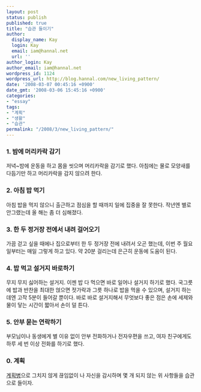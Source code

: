 ```yaml
---
layout: post
status: publish
published: true
title: "습관 들이기"
author:
  display_name: Kay
  login: Kay
  email: iam@hannal.net
  url: ''
author_login: Kay
author_email: iam@hannal.net
wordpress_id: 1124
wordpress_url: http://blog.hannal.com/new_living_pattern/
date: '2008-03-07 00:45:16 +0900'
date_gmt: '2008-03-06 15:45:16 +0900'
categories:
- "essay"
tags:
- "계획"
- "생활"
- "습관"
permalink: "/2008/3/new_living_pattern/"
---
```

<h3>1. 밤에 머리카락 감기</h3>
<p>저녁~밤에 운동을 하고 몸을 씻으며 머리카락을 감기로 했다. 아침에는 물로 모양새를 다듬기만 하고 머리카락을 감지 않으려 한다.</p>
<h3>2. 아침 밥 먹기</h3>
<p>아침 밥을 먹지 않으니 출근하고 점심을 할 때까지 일에 집중을 잘 못한다. 작년엔 별로 안그랬는데 올 해는 좀 더 심해졌다.</p>
<h3>3. 한 두 정거장 전에서 내려 걸어오기</h3>
<p>가끔 걷고 싶을 때에나 집으로부터 한 두 정거장 전에 내려서 오곤 했는데, 이번 주 월요일부터는 매일 그렇게 하고 있다. 약 20분 걸리는데 은근히 운동에 도움이 된다.</p>
<h3>4. 밥 먹고 설거지 바로하기</h3>
<p>무지 무지 싫어하는 설거지. 이젠 밥 다 먹으면 바로 일어나 설거지 하기로 했다. 국그릇에 밥과 반찬을 최대한 얹으면 젓가락과 그릇 하나로 밥을 먹을 수 있으며, 설거지 하는 데엔 고작 5분이 들어갈 뿐이다. 바로 바로 설거지해서 무엇보다 좋은 점은 손에 세제와 물이 닿는 시간이 짧아서 손이 덜 튼다.</p>
<h3>5. 안부 묻는 연락하기</h3>
<p>부모님이나 동생에게 별 이유 없이 안부 전화하거나 전자우편을 쓰고, 여자 친구에게도 하루 세 번 이상 전화를 하기로 했다.</p>
<h3>0. 계획</h3>
<p><a href="http://blog.hannal.com/the_best_plan/">계획병</a>으로 그치지 않게 끊임없이 나 자신을 감시하며 몇 개 되지 않는 위 사항들을 습관으로 들이자.</p>
